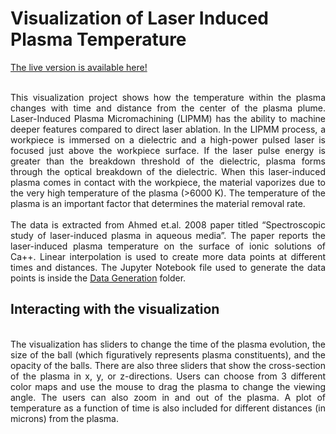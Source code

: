 # Visualization of Laser Induced Plasma Temperature

[The live version is available here!](https://ageller.github.io/IDEAS_FSS-Vis/FinalStudentProjects/2020summer/SumanBhandari/)

<div style="text-align: justify">
  <br>  
This visualization project shows how the temperature within the plasma changes with time and distance from the center of the plasma plume. Laser-Induced Plasma Micromachining (LIPMM) has the ability to machine deeper features compared to direct laser ablation. In the LIPMM process, a workpiece is immersed on a dielectric and a high-power pulsed laser is focused just above the workpiece surface. If the laser pulse energy is greater than the breakdown threshold of the dielectric, plasma forms through the optical breakdown of the dielectric. When this laser-induced plasma comes in contact with the workpiece, the material vaporizes due to the very high temperature of the plasma (>6000 K). The temperature of the plasma is an important factor that determines the material removal rate.

</div>


<div style="text-align: justify">
     <br>
The data is extracted from Ahmed et.al. 2008 paper titled “Spectroscopic study of laser-induced plasma in aqueous media”. The paper reports the laser-induced plasma temperature on the surface of ionic solutions of Ca++. Linear interpolation is used to create more data points at different times and distances. The Jupyter Notebook file used to generate the data points is inside the <a href="https://github.com/suman-bhandari/3D-Plasma-Visualization/tree/main/Data%20Generation">Data Generation</a> folder.
</div>

## Interacting with the visualization

<div style="text-align: justify">
    <br>
The visualization has sliders to change the time of the plasma evolution, the size of the ball (which figuratively represents plasma constituents), and the opacity of the balls. There are also three sliders that show the cross-section of the plasma in x, y, or z-directions. Users can choose from 3 different color maps and use the mouse to drag the plasma to change the viewing angle. The users can also zoom in and out of the plasma. A plot of temperature as a function of time is also included for different distances (in microns) from the plasma.
</div>
